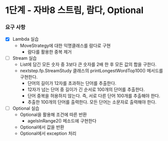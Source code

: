# 1단계 - 자바8 스트림, 람다, Optional

### 요구 사항

- [x] Lambda 실습
    - MoveStrategy에 대한 익명클래스를 람다로 구현
        + 람다를 활용한 중복 제거
- [ ] Stream 실습
    + List에 담긴 모든 숫자 중 3보다 큰 숫자를 2배 한 후 모든 값의 합을 구한다.
    + nextstep.fp.StreamStudy 클래스의 printLongestWordTop100() 메서드를 구현한다.
        * 단어의 길이가 12자를 초과하는 단어를 추출한다.
        * 12자가 넘는 단어 중 길이가 긴 순서로 100개의 단어를 추출한다.
        * 단어 중복을 허용하지 않는다. 즉, 서로 다른 단어 100개를 추출해야 한다.
        * 추출한 100개의 단어를 출력한다. 모든 단어는 소문자로 출력해야 한다.
- [ ] Optional 실습
    + Optional을 활용해 조건에 따른 반환
        * ageIsInRange2() 메소드에 구현한다
    + Optional에서 값을 반환
    + Optional에서 exception 처리